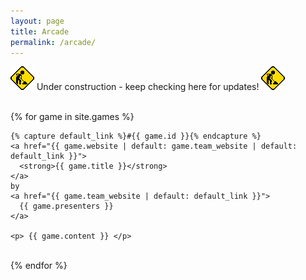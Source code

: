 ```yaml
---
layout: page
title: Arcade
permalink: /arcade/
---
```

<p class="text-center">
  <img src="/images/construction.gif" alt="still working"> Under construction - keep checking here for updates! <img src="/images/construction.gif" alt="come back soon">
</p>
<br>

<section class="arcade">
  {% for game in site.games %}
  <div class="game" id="{{ game.id }}">
    <a href="#{{ game.id }}" title="permalink">
      <small>
        <i class="text-muted glyphicon glyphicon-link"></i>
      </small>
    </a>

    {% capture default_link %}#{{ game.id }}{% endcapture %}
    <a href="{{ game.website | default: game.team_website | default: default_link }}">
      <strong>{{ game.title }}</strong>
    </a>
    by
    <a href="{{ game.team_website | default: default_link }}">
      {{ game.presenters }}
    </a>

    <p> {{ game.content }} </p>
  </div>
  <br>
  {% endfor %}
</section>
